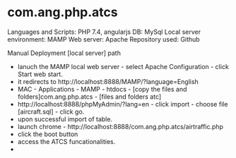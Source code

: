 # com.ang.php.atcs
Languages and Scripts: PHP 7.4, angularjs
DB: MySql
Local server environment: MAMP
Web server: Apache
Repository used: Github

Manual Deployment [local server] path
  - lanuch the MAMP local web server - select Apache Configuration - click Start web start.
  - it redirects to http://localhost:8888/MAMP/?language=English
  - MAC - Applications - MAMP - htdocs - [copy the files and folders]com.ang.php.atcs - [files and folders atc]
  - http://localhost:8888/phpMyAdmin/?lang=en - click import - choose file [aircraft.sql] - click go.
  - upon successful import of table.
  - launch chrome - http://localhost:8888/com.ang.php.atcs/airtraffic.php
  - click the boot button
  - access the ATCS funcationalities.
  -
  
  
